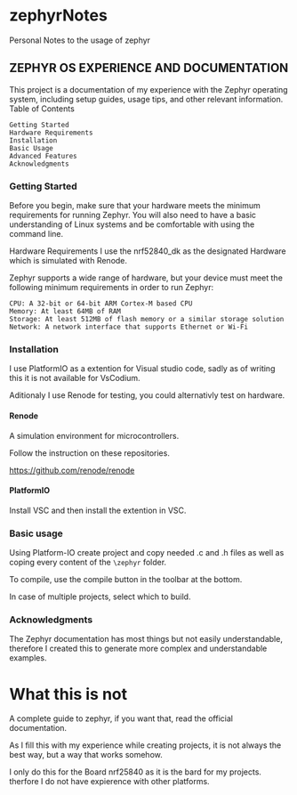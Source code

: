 # zephyrNotes

Personal Notes to the usage of zephyr


## ZEPHYR OS EXPERIENCE AND DOCUMENTATION

This project is a documentation of my experience with the Zephyr operating system, including setup guides, usage tips, and other relevant information.
Table of Contents

    Getting Started
    Hardware Requirements
    Installation
    Basic Usage
    Advanced Features
    Acknowledgments

### Getting Started

Before you begin, make sure that your hardware meets the minimum requirements for running Zephyr. You will also need to have a basic understanding of Linux systems and be comfortable with using the command line.

Hardware Requirements I use the nrf52840_dk as the designated Hardware which is simulated with Renode.

Zephyr supports a wide range of hardware, but your device must meet the following minimum requirements in order to run Zephyr:

    CPU: A 32-bit or 64-bit ARM Cortex-M based CPU
    Memory: At least 64MB of RAM
    Storage: At least 512MB of flash memory or a similar storage solution
    Network: A network interface that supports Ethernet or Wi-Fi

### Installation

I use PlatformIO as a extention for Visual studio code, sadly as of writing this it is not available for VsCodium.

Aditionaly I use Renode for testing, you could alternativly test on hardware.



#### Renode 

A simulation environment for microcontrollers.

Follow the instruction on these repositories.

https://github.com/renode/renode

#### PlatformIO

Install VSC and then install the extention in VSC.


### Basic usage

Using Platform-IO create project and copy needed .c and .h files as well as coping every content of the `` \zephyr `` folder.

To compile, use the compile button in the toolbar at the bottom.

In case of multiple projects, select which to build.

### Acknowledgments

The Zephyr documentation has most things but not easily understandable, therefore I created this to generate more complex and understandable examples.

# What this is not

A complete guide to zephyr, if you want that, read the official documentation.

As I fill this with my experience while creating projects, it is not always the best way, but a way that works somehow.

I only do this for the Board nrf25840 as it is the bard for my projects. therfore I do not have expierence with other platforms.


